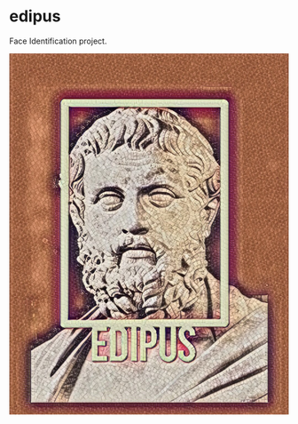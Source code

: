 # edipus

Face Identification project. 

![alt tag](https://github.com/ohld/edipus/blob/master/presentation_files/bars.jpg)

